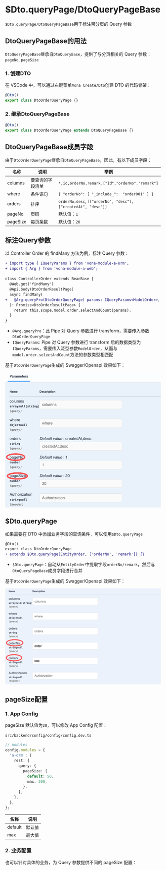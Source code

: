 # $Dto.queryPage/DtoQueryPageBase

`$Dto.queryPage/DtoQueryPageBase`用于标注带分页的 Query 参数

## DtoQueryPageBase的用法

`DtoQueryPageBase`继承自`DtoQueryBase`，提供了与分页相关的 Query 参数：`pageNo`, `pageSize`

### 1. 创建DTO

在 VSCode 中，可以通过右键菜单`Vona Create/Dto`创建 DTO 的代码骨架：

``` typescript
@Dto()
export class DtoOrderQueryPage {}
```

### 2. 继承DtoQueryPageBase

``` typescript
@Dto()
export class DtoOrderQueryPage extends DtoQueryPageBase {}
```

## DtoQueryPageBase成员字段

由于`DtoOrderQueryPage`继承自`DtoQueryPageBase`，因此，有以下成员字段：

|名称|说明|举例|
|--|--|--|
|columns|要查询的字段清单|`*`, `id,orderNo,remark`, `["id","orderNo","remark"]`|
|where|条件语句|`{ "orderNo": { "_include_":  "order001" } }`|
|orders|排序|`orderNo,desc`, `[["orderNo", "desc"], ["createdAt", "desc"]]`|
|pageNo|页码|默认值：`1`|
|pageSize|每页条数|默认值：`20`|

## 标注Query参数

以 Controller Order 的 findMany 方法为例，标注 Query 参数：

``` diff
+ import type { IQueryParams } from 'vona-module-a-orm';
+ import { Arg } from 'vona-module-a-web';

class ControllerOrder extends BeanBase {
  @Web.get('findMany')
  @Api.body(DtoOrderResultPage)
  async findMany(
+   @Arg.queryPro(DtoOrderQueryPage) params: IQueryParams<ModelOrder>,
  ): Promise<DtoOrderResultPage> {
    return this.scope.model.order.selectAndCount(params);
  }
}
```

- `@Arg.queryPro`：此 Pipe 对 Query 参数进行 transform，需要传入参数`DtoOrderQueryPage`
- `IQueryParams`: Pipe 对 Query 参数进行 transform 后的数据类型为`IQueryParams`，需要传入泛型参数`ModelOrder`，从而与`model.order.selectAndCount`方法的参数类型相匹配

基于`DtoOrderQueryPage`生成的 Swagger/Openapi 效果如下：

![](../../../../assets/img/orm/dto/dto-5.png)

## $Dto.queryPage

如果需要在 DTO 中添加业务字段的查询条件，可以使用`$Dto.queryPage`

``` diff
@Dto()
export class DtoOrderQueryPage
+ extends $Dto.queryPage(EntityOrder, ['orderNo', 'remark']) {}
```

- `$Dto.queryPage`：自动从`EntityOrder`中提取字段`orderNo/remark`，然后与`DtoQueryPageBase`成员字段进行合并

基于`DtoOrderQueryPage`生成的 Swagger/Openapi 效果如下：

![](../../../../assets/img/orm/dto/dto-3.png)

## pageSize配置

### 1. App Config

pageSize 默认值为`20`，可以修改 App Config 配置：

`src/backend/config/config/config.dev.ts`

``` typescript
// modules
config.modules = {
  'a-orm': {
    rest: {
      query: {
        pageSize: {
          default: 50,
          max: 200,
        },
      },
    },
  },
};
```

|名称|说明|
|--|--|
|default|默认值|
|max|最大值|

### 2. 业务配置

也可以针对具体的业务，为 Query 参数提供不同的 pageSize 配置：





